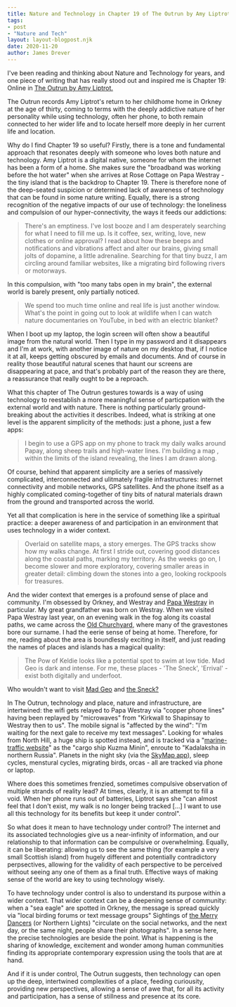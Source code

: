 ```yaml
---
title: Nature and Technology in Chapter 19 of The Outrun by Amy Liptrot
tags: 
- post
- "Nature and Tech"
layout: layout-blogpost.njk
date: 2020-11-20
author: James Drever
---
```


I've been reading and thinking about Nature and Technology for years, and one piece of writing that has really stood out and inspired me is Chapter 19: Online in <a href="https://uk.bookshop.org/books/the-outrun/9781786894229" target="_blank">The Outrun by Amy Liptrot.</a>  

The Outrun records Amy Liptrot's return to her childhome home in Orkney at the age of thirty, coming to terms with the deeply addictive nature of her personality while using technology, often her phone, to both remain connected to her wider life and to locate herself more deeply in her current life and location.

Why do I find Chapter 19 so useful?  Firstly, there is a tone and fundamental approach that resonates deeply with someone who loves both nature and technology.  Amy Liptrot is a digital native, someone for whom the internet has been a form of a home.  She makes sure the "broadband was working before the hot water" when she arrives at Rose Cottage on Papa Westray - the tiny island that is the backdrop to Chapter 19.  There is therefore none of the deep-seated suspicion or determined lack of awareness of technology that can be found in some nature writing.  Equally, there is a strong recognition of the negative impacts of our use of technology: the loneliness and compulsion of our hyper-connectivity, the ways it feeds our addictions:

> There's an emptiness.  I've lost booze and I am desperately searching for what I need to fill me up.  Is it coffee, sex, writing, love, new clothes or online approval?  I read about how these beeps and notifications and vibrations affect and alter our brains, giving small jolts of dopamine, a little adrenaline.  Searching for that tiny buzz, I am circling around familiar websites, like a migrating bird following rivers or motorways.

In this compulsion, with "too many tabs open in my brain", the external world is barely present, only partially noticed.   

> We spend too much time online and real life is just another window.  What's the point in going out to look at wildlife when I can watch nature documentaries on YouTube, in bed with an electric blanket?

 When I boot up my laptop, the login screen will often show a beautiful image from the natural world.  Then I type in my password and it disappears and I'm at work, with another image of nature on my desktop that, if I notice it at all, keeps getting obscured by emails and documents. And of course in reality those beautiful natural scenes that haunt our screens are disappearing at pace, and that's probably part of the reason they are there, a reassurance that really ought to be a reproach.

 What this chapter of The Outrun gestures towards is a way of using technology to reestablish a more meaningful sense of particpation with the external world and with nature. There is nothing particularly ground-breaking about the activities it describes.  Indeed, what is striking at one level is the apparent simplicity of the methods: just a phone, just a few apps:

 > I begin to use a GPS app on my phone to track my daily walks around Papay, along sheep trails and high-water lines.  I'm building a map , within the limits of the island revealing, the lines I am drawn along.
 
 Of course, behind that apparent simplicity are a series of massively complicated, interconnected and ulitmately fragile infrastructures: internet connectivity and mobile networks, GPS satellites.  And the phone itself as a highly complicated coming-together of tiny bits of natural materials drawn from the ground and transported across the world. 
 
 Yet all that complication is here in the service of something like a spiritual practice: a deeper awareness of and participation in an environment that uses technology in a wider context.

 > Overlaid on satellite maps, a story emerges.  The GPS tracks show how my walks change.  At first I stride out, covering good distances along the coastal paths, marking my territory.  As the weeks go on, I become slower and more exploratory, covering smaller areas in greater detail: climbing down the stones into a geo, looking rockpools for treasures.

 And the wider context that emerges is a profound sense of place and community. I'm obsessed by Orkney, and Westray and <a href="https://www.papawestray.co.uk/"  target="_blank">Papa Westray</a> in particular.  My great grandfather was born on Westray.  When we visited Papa Westray last year, on an evening walk in the fog along its coastal paths, we came across the <a href="https://www.papawestray.co.uk/papay/st-boniface-kirk.html" target="_blank">Old Churchyard</a>, where many of the gravestones bore our surname.  I had the eerie sense of being at home.  Therefore, for me, reading about the area is boundlessly exciting in itself, and just reading the names of places and islands has a magical quality:

  > The Pow of Keldie looks like a potential spot to swim at low tide.  Mad Geo is dark and intense.  For me, these places  - 'The Sneck', 'Errival' - exist both digitally and underfoot.
  
  Who wouldn't want to visit <a href="https://getoutside.ordnancesurvey.co.uk/local/mad-geo-orkney-islands" target="_blank">Mad Geo</a> and <a href="https://getoutside.ordnancesurvey.co.uk/local/the-sneck-orkney-islands" target="_blank">the Sneck?</a>  

In The Outrun, technology and place, nature and infrastructure, are intertwined: the wifi gets relayed to Papa Westray via "copper phone lines" having been replayed by "microwaves" from "Kirkwall to Shapinsay to Westray then to us".  The mobile signal is "affected by the wind": "I'm waiting for the next gale to receive my text messages".  Looking for whales from North Hill, a huge ship is spotted instead, and is tracked via a "<a href="https://www.marinetraffic.com/en/ais/home/centerx:-2.959/centery:58.987/zoom:15">marine-traffic website</a>" as the "cargo ship Kuzma Minin", enroute to "Kadalaksha in northern Russia".  Planets in the night sky (via the <a href="https://play.google.com/store/apps/details?id=com.google.android.stardroid&hl=en_GB&gl=US" target="_blank">SkyMap app</a>), sleep cycles, menstural cycles, migrating birds, orcas - all are tracked via phone or laptop. 

Where does this sometimes frenzied, sometimes compulsive observation of multiple strands of reality lead?  At times, clearly, it is an attempt to fill a void.  When her phone runs out of batteries, Liptrot says she "can almost feel that I don't exist, my walk is no longer being tracked [...] I want to use all this technology for its benefits but keep it under control".  

So what does it mean to have technology under control?  The internet and its associated technologies give us a near-infinity of information, and our relationship to that information can be compulsive or overwhelming.  Equally, it can be liberating: allowing us to see the same thing (for example a very small Scottish island) from hugely different and potentially contradictory perpsectives, allowing for the validity of each perspective to be perceived without seeing any one of them as a final truth.  Effective ways of making sense of the world are key to using technology wisely.

To have technology under control is also to understand its purpose within a wider context.  That wider context can be a deepening sense of community: when a "sea eagle"  are spotted in Orkney, the message is spread quickly via "local birding forums or text message groups"  Sightings of <a href="https://www.orkneyology.com/merry-dancers.html" target="_blank">the Merry Dancers</a> (or Northern Lights) "circulate on the social networks, and the next day, or the same night, people share their photographs".  In a sense here, the precise technologies are beside the point. What is happening is the sharing of knowledge, excitement and wonder among human communities finding its appropriate contemporary expression using the tools that are at hand.

And if it is under control, The Outrun suggests, then technology can open up the deep, intertwined complexities of a place, feeding curiousity, providing new perspectives, allowing a sense of awe that, for all its activity and participation, has a sense of stillness and presence at its core. 
